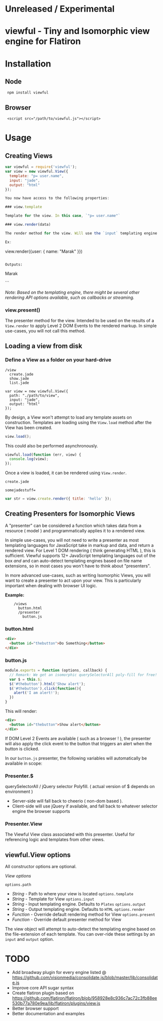 # Unreleased / Experimental

# viewful - Tiny and Isomorphic view engine for Flatiron

# Installation

## Node

     npm install viewful
     
## Browser

     <script src="/path/to/viewful.js"></script>

# Usage


## Creating Views

``` js
var viewful = require('viewful');
var view = new viewful.View({ 
  template: "p= user.name",
  input: "jade",
  output: "html" 
});

You now have access to the following properties:

### view.template

Template for the view. In this case, `"p= user.name"`

### view.render(data)

The render method for the view. Will use the `input` templating engine and use the `output` engine to show the rendered result

Ex: 
```
   view.render({user: { name: "Marak" }})
```

Outputs:
```
   <p>Marak</p>
```

*Note: Based on the templating engine, there might be several other rendering API options available, such as callbacks or streaming.*


### view.present()

The presenter method for the view. Intended to be used on the results of a `View.render` to apply Level 2 DOM Events to the rendered markup. In simple use-cases, you will not call this method.

## Loading a view from disk

### Define a View as a folder on your hard-drive

    /view
      create.jade
      show.jade
      list.jade

```
var view = new viewful.View({
  path: "./path/to/view",
  input: "jade",
  output: "html"
});
```

By design, a View won't attempt to load any template assets on construction. Templates are loading using the `View.load` method after the View has been created.

``` js
view.load();
```

This could also be performed asynchronously.

``` js
viewful.load(function (err, view) {
  console.log(view);
});
```

Once a view is loaded, it can be rendered using `View.render`.


`create.jade`

```
somejadestuff=
```

```js
var str = view.create.render({ title: 'hello' });
```

## Creating Presenters for Isomorphic Views

A "presenter" can be considered a function which takes data from a resource ( model ) and programmatically applies it to a rendered view.

In simple use-cases, you will not need to write a presenter as most templating languages for JavaScript take in markup and data, and return a rendered view. For Level 1 DOM rendering ( think generating HTML ), this is sufficient. Viewful supports 12+ JavaScript templating languages out of the box *and* and can auto-detect templating engines based on file name extensions, so in most cases you won't have to think about "presenters".

In more advanced use-cases, such as writing Isomorphic Views, you will want to create a presenter to act upon your view. This is particularly important when dealing with browser UI logic.


**Example:**

```
    /views
      button.html
      /presenter
        button.js

```

### button.html

```html
<div>
  <button id="thebutton">Do Something</button>
</div>
```

### button.js

```js
module.exports = function (options, callback) {
  // Remark: We get an isomorphic querySelectorAll poly-fill for free!
  var $ = this.$;
  $('#thebutton').html('Show alert');
  $('#thebutton').click(function(){
    alert('I am alert!');
  })
}
```

This will render:

```html
<div>
  <button id="thebutton">Show alert</button>
</div>
```

If DOM Level 2 Events are available ( such as a browser ! ), the presenter will also apply the click event to the button that triggers an alert when the button is clicked.


In our `button.js` presenter, the following variables will automatically be available in scope:

### Presenter.$

querySelectorAll / jQuery selector Polyfill. ( actual version of $ depends on environment )

  - Server-side will fall back to cheerio ( non-dom based ).
  - Client-side will use jQuery if available, and fall back to whatever selector engine the browser supports

### Presenter.View

The Viewful View class associated with this presenter. Useful for referencing logic and templates from other views.

## viewful.View options

All constructor options are optional.

*View options*

`options.path`
 - *String* - Path to where your view is located
`options.template`
 - *String* - Template for View
`options.input`
 - *String* - Input templating engine. Defaults to `Plates`
`options.output`
- *String* - Output templating engine. Defaults to `HTML`
`options.render`
 - *Function* - Override default rendering method for View
`options.present`
 - *Function* - Override default presenter method for View

The view object will attempt to auto-detect the templating engine based on the file-extension of each template. You can over-ride these settings by an `input` and `output` option.

# TODO

 - Add broadway plugin for every engine listed @ https://github.com/visionmedia/consolidate.js/blob/master/lib/consolidate.js
 - Improve core API sugar syntax
 - Create flatiron plugin based on https://github.com/flatiron/flatiron/blob/958928e8c936c7ac72c3fb88ee530b77a780e9ea/lib/flatiron/plugins/view.js
 - Better browser support
 - Better documentation and examples